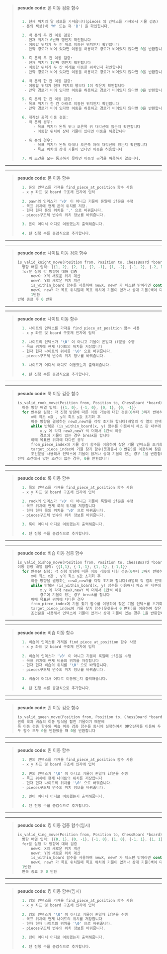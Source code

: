 > **pesudo code**: 폰 이동 검증 함수
> ```c
> 
>   1. 현재 위치의 말 정보를 가져옵니다(pieces 의 인덱스를 가져와서 기물 검증)
>   - 폰의 색상(백 'W' 또는 흑 'B') 을 확인힙니다.
>
>   2. 백 폰의 두 칸 이동 검증:
>    - 현재 위치가 6번째 행인지 확인합니다
>    - 이동할 위치가 두 칸 위로 이동한 위치인지 확인합니다
>    - 만약 경로가 비어 있다면 이동을 허용하고 경로가 비어있지 않다면 0을 반환합니다.
>
>   3. 흑 폰의 두 칸 이동 검증:
>    - 현재 위치가 1번째 행인지 확인합니다
>    - 이동할 위치가 두 칸 아래로 이동한 위치인지 확인합니다
>    - 만약 경로가 비어 있다면 이동을 허용하고 경로가 비어있지 않다면 0을 반환합니다.
>
>   4. 백 폰의 한 칸 이동 검증:
>    - 이동할 위치가 현재 위치의 행보다 1이 작은지 확인합니다
>    - 만약 경로가 비어 있다면 이동을 허용하고 경로가 비어있지 않다면 0을 반환합니다.
>
>   5. 흑 폰의 한 칸 이동 검증:
>    - 목표 위치가 한 칸 아래로 이동한 위치인지 확인합니다
>    - 만약 경로가 비어 있다면 이동을 허용하고 경로가 비어있지 않다면 0을 반환합니다.
>
>   6. 대각선 공격 이동 검증:
>    - 백 폰의 경우:
>        - 목표 위치가 왼쪽 위나 오른쪽 위 대각선에 있는지 확인합니다
>        - 이동할 위치에 상대 기물이 있다면 이동을 허용합니다
> 
>    - 흑 폰의 경우:
>        - 목표 위치가 왼쪽 아래나 오른쪽 아래 대각선에 있는지 확인합니다
>        - 목표 위치에 상대 기물이 있다면 이동을 허용합니다
>
>   7. 위 조건을 모두 통과하지 못하면 이동및 공격을 허용하지 않습니다.

---------------------------------------

---------------------------------------

> **pesudo code**: 폰 이동 함수 
> ```c
>   1. 폰의 인덱스를 가져올 find_piece_at_position 함수 사용
>   - x y 좌표 및 board 구조체 인자에 입력
>   
>   2. pawn의 인덱스가 '\0' 이 아니고 기물이 폰일때 if문을 수행
>   - 목표 위치에 현재 폰의 위치를 저장.
>   - 현재 현재 폰의 위치를 '.' 으로 바꿔줍니다.
>   - pieces구조체 변수의 위치 정보를 바꿔줍니다.
> 
>   3. 폰이 어디서 어디로 이동했는지 출력해줍니다.
>   
>   4. 턴 진행 수를 증감식으로 추가합니다.

-------------------------------------

-------------------------------------

> **pesudo code**: 나이트 이동 검증 함수
> ```c
> is_valid_knight_move(Position from, Position to, ChessBoard *board) 함수
>   방향 배열 입력: {{1, 2}, {2, 1}, {2, -1}, {1, -2}, {-1, 2}, {-2, 1}, {-2, -1}, {-1, -2}}
>   for문 실행 각 방향에 대해 검증
>       newX: X의 새로운 위치 계산
>       newY: Y의 새로운 위치 계산
>       is_within_board 함수를 사용하여 newX, newY 가 체스판 밖이라면 continue
>       newX, newY 가 목표 위치일때 목표 위치에 기물이 없거나 상대 기물(색이 다른 기물이 있다면)
>       1반환
> 반복 종료 후 0 반환
> 

-----------------------------------------

-----------------------------------------

> **pesudo code**: 나이트 이동 함수
> ```c
>   1. 나이트의 인덱스를 가져올 find_piece_at_position 함수 사용
>   - x y 좌표 및 board 구조체 인자에 입력
>   
>   2. 나이트의 인덱스가 '\0' 이 아니고 기물이 폰일때 if문을 수행
>   - 목표 위치에 현재 나이트의 위치를 저장합니다
>   - 현재 현재 나이트의 위치를 '\0' 으로 바꿔줍니다.
>   - pieces구조체 변수의 위치 정보를 바꿔줍니다.
> 
>   3. 나이트가 어디서 어디로 이동했는지 출력해줍니다.
>   
>   4. 턴 진행 수를 증감식으로 추가합니다.

----------------------------------------

----------------------------------------

> **pesudo code**: 룩 이동 검증 함수
> ```c
> is_valid_rook_move(Position from, Position to, ChessBoard *board)시작 위치, 목표 위치, 체스 구조체
>   이동 방향 배열 입력: {{1, 0}, {-1, 0}, {0, 1}, {0, -1}}
>   for 반복문 실행: 각 진행 방향에 따른 이동 가능에 대한 검증(0부터 3까지 반복하여 4가지 방향 전체 검증)
>       x에 최초 x값 , y의 최초 y값 초기화 후 
>       이동 방향을 결정하는 newX,newY를 각각 초기화 합니다(배열의 각 열의 인덱스를 입력)
>       while 반복문 (is_within_board(x, y) 함수를 이용해서 체스 판 내부에 있을때까지만 반복)
>           x,y 에 각각 newX,newY 씩 더해서 1칸씩 이동
>           경로에 기물이 있는 경우 break를 합니다
>       이때 목표한 위치에 다다른 경우
>       from_piece_index에 기물 찾기 함수를 이용하여 찾은 기물 인덱스를 초기화 하고
>       target_piece_index에 기물 찾기 함수(못찾을시 0 반환)를 이용하여 찾은 기물 인덱스를 초기화 합니다. 
>       조건문을 사용해서 인덱스에 기물이 없거나 상대 기물이 있는 경우 1을 반환합니다
> 전체 조건에서 맞는 조건이 없는 경우, 0을 반환합니다


---------------------------------------

---------------------------------------

> **pesudo code**: 룩 이동 함수
> ```c
>   1. 룩의 인덱스를 가져올 find_piece_at_position 함수 사용
>   - x y 좌표 및 board 구조체 인자에 입력
>   
>   2. rook의 인덱스가 '\0' 이 아니고 기물이 룩일때 if문을 수행
>   - 목표 위치에 현재 룩의 위치를 저장합니다
>   - 현재 현재 룩의 위치를 '\0' 으로 바꿔줍니다.
>   - pieces구조체 변수의 위치 정보를 바꿔줍니다.
> 
>   3. 룩이 어디서 어디로 이동했는지 출력해줍니다.
>   
>   4. 턴 진행 수를 증감식으로 추가합니다.

---------------------------------------

---------------------------------------

> **pesudo code**: 비숍 이동 검증 함수
> ```c
> is_valid_bishop_move(Position from, Position to, ChessBoard *board)시작 위치, 목표 위치, 체스 구조체
> 이동 방향 배열 입력: {{1,1}, {-1,-1}, {1,-1}, {-1,1}}
>   for 반복문 실행: 각 진행 방향에 따른 이동 가능에 대한 검증(0부터 3까지 반복하여 4가지 방향 전체 검증)
>       x에 최초 x값 , y의 최초 y값 초기화 후 
>       이동 방향을 결정하는 newX,newY를 각각 초기화 합니다(배열의 각 열의 인덱스를 입력)
>       while 반복문 (is_within_board(x, y) 함수를 이용해서 체스 판 내부에 있을때까지만 반복)
>           x,y 에 각각 newX,newY 씩 더해서 1칸씩 이동
>           경로에 기물이 있는 경우 break를 합니다
>       이때 목표한 위치에 다다른 경우
>       from_piece_index에 기물 찾기 함수를 이용하여 찾은 기물 인덱스를 초기화 하고
>       target_piece_index에 기물 찾기 함수(못찾을시 0 반환)를 이용하여 찾은 기물 인덱스를 초기화 합니다. 
>       조건문을 사용해서 인덱스에 기물이 없거나 상대 기물이 있는 경우 1을 반환합니다

-------------------------------------

-------------------------------------

> **pesudo code**: 비숍 이동 함수
> ```c
>   1. 비숍의 인덱스를 가져올 find_piece_at_position 함수 사용
>   - x y 좌표 및 board 구조체 인자에 입력
>   
>   2. 비숍의 인덱스가 '\0' 이 아니고 기물이 룩일때 if문을 수행
>   - 목표 위치에 현재 비숍의 위치를 저장합니다
>   - 현재 현재 비숍의 위치를 '\0' 으로 바꿔줍니다.
>   - pieces구조체 변수의 위치 정보를 바꿔줍니다.
> 
>   3. 비숍이 어디서 어디로 이동했는지 출력해줍니다.
>   
>   4. 턴 진행 수를 증감식으로 추가합니다.

--------------------------------------

--------------------------------------

> **pesudo code**: 퀸 이동 검증 함수
> ```c
> is_valid_queen_move(Position from, Position to, ChessBoard *board)시작 위치, 목표 위치, 체스 구조체
> 퀸이 룩과 비숍의 이동 방식을 합친 기물이기 때문에
> 룩 이동 검증 함수와 비숍 이동 검증 함수를 동시에 실행하여서 OR연산자를 이용해 두 함수 중 하나가 가능하면 1을 반환합니다
> 두 함수 모두 0을 반환했을 때 0을 반환합니다

--------------------------------------

--------------------------------------

> **pesudo code**: 퀸 이동 함수
> ```c
>   1. 퀸의 인덱스를 가져올 find_piece_at_position 함수 사용
>   - x y 좌표 및 board 구조체 인자에 입력
>   
>   2. 퀸의 인덱스가 '\0' 이 아니고 기물이 퀸일때 if문을 수행
>   - 목표 위치에 현재 나이트의 위치를 저장합니다
>   - 현재 현재 나이트의 위치를 '\0' 으로 바꿔줍니다.
>   - pieces구조체 변수의 위치 정보를 바꿔줍니다.
> 
>   3. 퀸이 어디서 어디로 이동했는지 출력해줍니다.
>   
>   4. 턴 진행 수를 증감식으로 추가합니다.

------------------------------------

------------------------------------

> **pesudo code**: 킹 이동 검증 함수(임시)
> ```c
> is_valid_king_move(Position from, Position to, ChessBoard *board) 함수
>   방향 배열 입력: {{0, 1}, {0, -1}, {-1, 0}, {1, 0}, {-1, 1}, {1, 1}, {-1, -1}, {1, -1}}
>   for문 실행 각 방향에 대해 검증
>       newX: X의 새로운 위치 계산
>       newY: Y의 새로운 위치 계산
>       is_within_board 함수를 사용하여 newX, newY 가 체스판 밖이라면 continue
>       newX, newY 가 목표 위치일때 목표 위치에 기물이 없거나 상대 기물(색이 다른 기물이 있다면)
>   1반환
>   반복 종료 후 0 반환

--------------------------------------

--------------------------------------

> **pesudo code**: 킹 이동 함수(임시)
> ```c
>   1. 킹의 인덱스를 가져올 find_piece_at_position 함수 사용
>   - x y 좌표 및 board 구조체 인자에 입력
>   
>   2. 킹의 인덱스가 '\0' 이 아니고 기물이 퀸일때 if문을 수행
>   - 목표 위치에 현재 나이트의 위치를 저장합니다
>   - 현재 현재 나이트의 위치를 '\0' 으로 바꿔줍니다.
>   - pieces구조체 변수의 위치 정보를 바꿔줍니다.
> 
>   3. 킹이 어디서 어디로 이동했는지 출력해줍니다.
>   
>   4. 턴 진행 수를 증감식으로 추가합니다.